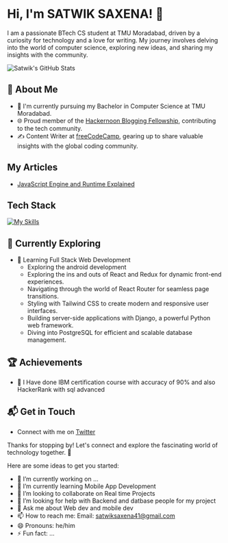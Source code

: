 # Hi, I'm SATWIK SAXENA! 👋

I am a passionate BTech CS student at TMU Moradabad, driven by a curiosity for technology and a love for writing. My journey involves delving into the world of computer science, exploring new ideas, and sharing my insights with the community.

![Satwik's GitHub Stats](https://github-readme-stats.vercel.app/api?username=satwik12-dev&theme=vue-dark&show_icons=true&hide_border=true&count_private=true)

## 🚀 About Me

- 🔭 I'm currently pursuing my Bachelor in Computer Science at TMU Moradabad.
- 🌐 Proud member of the [Hackernoon Blogging Fellowship](https://hackernoon.com/), contributing to the tech community.
- ✍️ Content Writer at [freeCodeCamp](https://www.freecodecamp.org/), gearing up to share valuable insights with the global coding community.

## My Articles
- [JavaScript Engine and Runtime Explained](https://www.freecodecamp.org/news/javascript-engine-and-runtime-explained/)


## Tech Stack
[![My Skills](https://skillicons.dev/icons?i=js,html,css,wasm)](https://skillicons.dev)

## 🌱 Currently Exploring

- 🚀 Learning Full Stack Web Development
  - Exploring the android development
  - Exploring the ins and outs of React and Redux for dynamic front-end experiences.
  - Navigating through the world of React Router for seamless page transitions.
  - Styling with Tailwind CSS to create modern and responsive user interfaces.
  - Building server-side applications with Django, a powerful Python web framework.
  - Diving into PostgreSQL for efficient and scalable database management.

 ## 🏆 Achievements

- 🌟   I Have done IBM certification course with accuracy of 90% and also HackerRank with sql advanced

## 📬 Get in Touch

- Connect with me on [Twitter]()

Thanks for stopping by! Let's connect and explore the fascinating world of technology together. 🚀




Here are some ideas to get you started:

- 🔭 I’m currently working on ...
- 🌱 I’m currently learning Mobile App Development
- 👯 I’m looking to collaborate on Real time Projects
- 🤔 I’m looking for help with Backend and datbase people for my project
- 💬 Ask me about Web dev and mobile dev
- 📫 How to reach me: 
     Email: satwiksaxena41@gmail.com
- 😄 Pronouns: he/him
- ⚡ Fun fact: ...
